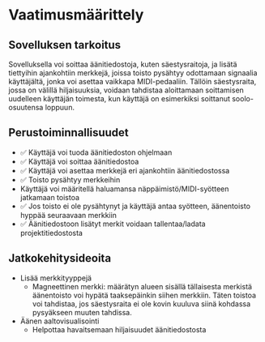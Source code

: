 # Vaatimusmäärittely

## Sovelluksen tarkoitus

Sovelluksella voi soittaa äänitiedostoja, kuten säestysraitoja, ja lisätä tiettyihin ajankohtiin merkkejä, joissa toisto pysähtyy odottamaan signaalia käyttäjältä, jonka voi asettaa vaikkapa MIDI-pedaaliin. Tällöin säestysraita, jossa on välillä hiljaisuuksia, voidaan tahdistaa aloittamaan soittamisen uudelleen käyttäjän toimesta, kun käyttäjä on esimerkiksi soittanut soolo-osuutensa loppuun.

## Perustoiminnallisuudet

- ✅ Käyttäjä voi tuoda äänitiedoston ohjelmaan
- ✅ Käyttäjä voi soittaa äänitiedostoa
- ✅ Käyttäjä voi asettaa merkkejä eri ajankohtiin äänitiedostossa
- ✅ Toisto pysähtyy merkkeihin
- Käyttäjä voi määritellä haluamansa näppäimistö/MIDI-syötteen jatkamaan toistoa 
- ✅ Jos toisto ei ole pysähtynyt ja käyttäjä antaa syötteen, äänentoisto hyppää seuraavaan merkkiin
- ✅ Äänitiedostoon lisätyt merkit voidaan tallentaa/ladata projektitiedostosta

## Jatkokehitysideoita

- Lisää merkkityyppejä
    - Magneettinen merkki: määrätyn alueen sisällä tällaisesta merkistä äänentoisto voi hypätä taaksepäinkin siihen merkkiin. Täten toistoa voi tahdistaa, jos säestysraita ei ole kovin kuuluva siinä kohdassa pysyäkseen muuten tahdissa.
- Äänen aaltovisualisointi
    - Helpottaa havaitsemaan hiljaisuudet äänitiedostosta
